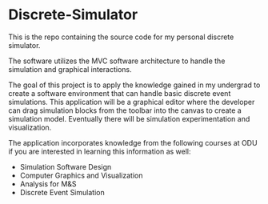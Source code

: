 # Discrete-Simulator
This is the repo containing the source code for my personal discrete simulator.

The software utilizes the MVC software architecture to handle the simulation and graphical interactions.

The goal of this project is to apply the knowledge gained in my undergrad to create a software environment that can handle basic discrete event simulations.
This application will be a graphical editor where the developer can drag simulation blocks from the toolbar into the canvas to create a simulation model.
Eventually there will be simulation experimentation and visualization.

The application incorporates knowledge from the following courses at ODU if you are interested in learning this information as well:
  - Simulation Software Design
  - Computer Graphics and Visualization
  - Analysis for M&S
  - Discrete Event Simulation
